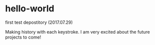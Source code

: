 # hello-world
first test depostitory (2017.07.29)

Making history with each keystroke. 
I am very excited about the future projects to come!
